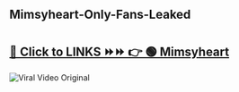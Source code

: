 
 ## Mimsyheart-Only-Fans-Leaked

# <h2><a href="https://clipsfans.com/Mimsyheart&ref=git">🔗 Click to LINKS ⏩⏩ 👉 🟢 Mimsyheart </a></h2>

<a href="https://clipsfans.com/Mimsyheart&ref=git" rel="nofollow" data-target="animated-image.originalLink"><img src="https://i.ibb.co.com/xMMVF88/686577567.gif" alt="Viral Video Original" style="max-width: 100%; display: inline-block;" data-target="animated-image.originalImage"></a>
